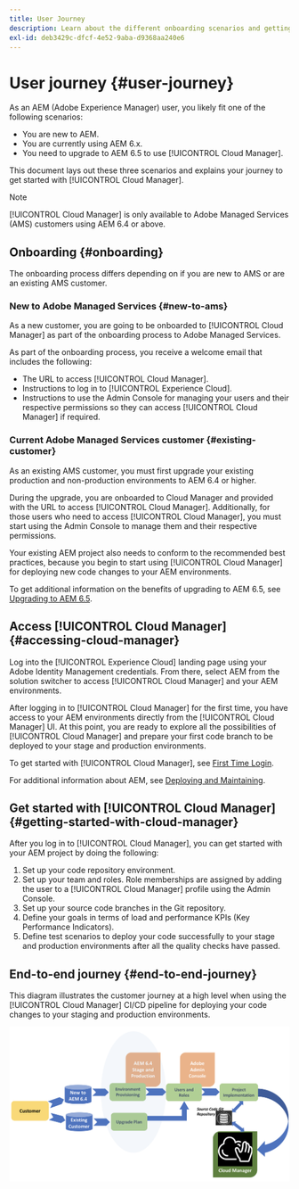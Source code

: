 ```yaml
---
title: User Journey
description: Learn about the different onboarding scenarios and getting started with Cloud Manager.
exl-id: deb3429c-dfcf-4e52-9aba-d9368aa240e6
---
```


# User journey {#user-journey}

As an AEM (Adobe Experience Manager) user, you likely fit one of the following scenarios:

* You are new to AEM. 
* You are currently using AEM 6.x.
* You need to upgrade to AEM 6.5 to use [!UICONTROL Cloud Manager].

This document lays out these three scenarios and explains your journey to get started with [!UICONTROL Cloud Manager].

>[!NOTE]
>
>[!UICONTROL Cloud Manager] is only available to Adobe Managed Services (AMS) customers using AEM 6.4 or above.

## Onboarding {#onboarding}

The onboarding process differs depending on if you are new to AMS or are an existing AMS customer.

### New to Adobe Managed Services {#new-to-ams}

As a new customer, you are going to be onboarded to [!UICONTROL Cloud Manager] as part of the onboarding process to Adobe Managed Services.

As part of the onboarding process, you receive a welcome email that includes the following:

* The URL to access [!UICONTROL Cloud Manager].
* Instructions to log in to [!UICONTROL Experience Cloud].
* Instructions to use the Admin Console for managing your users and their respective permissions so they can access [!UICONTROL Cloud Manager] if required.

### Current Adobe Managed Services customer {#existing-customer}

As an existing AMS customer, you must first upgrade your existing production and non-production environments to AEM 6.4 or higher.

During the upgrade, you are onboarded to Cloud Manager and provided with the URL to access [!UICONTROL Cloud Manager]. Additionally, for those users who need to access [!UICONTROL Cloud Manager], you must start using the Admin Console to manage them and their respective permissions.

Your existing AEM project also needs to conform to the recommended best practices, because you begin to start using [!UICONTROL Cloud Manager] for deploying new code changes to your AEM environments.

To get additional information on the benefits of upgrading to AEM 6.5, see [Upgrading to AEM 6.5](https://experienceleague.adobe.com/en/docs/experience-manager-65/content/implementing/deploying/upgrading/upgrade).

## Access [!UICONTROL Cloud Manager] {#accessing-cloud-manager}

Log into the [!UICONTROL Experience Cloud] landing page using your Adobe Identity Management credentials. From there, select AEM from the solution switcher to access [!UICONTROL Cloud Manager] and your AEM environments.

After logging in to [!UICONTROL Cloud Manager] for the first time, you have access to your AEM environments directly from the [!UICONTROL Cloud Manager] UI. At this point, you are ready to explore all the possibilities of [!UICONTROL Cloud Manager] and prepare your first code branch to be deployed to your stage and production environments.

To get started with [!UICONTROL Cloud Manager], see [First Time Login](/help/getting-started/first-time-login.md).

For additional information about AEM, see [Deploying and Maintaining](https://experienceleague.adobe.com/en/docs/experience-manager-65/content/implementing/deploying/deploying/deploy).

## Get started with [!UICONTROL Cloud Manager] {#getting-started-with-cloud-manager}

After you log in to [!UICONTROL Cloud Manager], you can get started with your AEM project by doing the following:

1. Set up your code repository environment.
1. Set up your team and roles. Role memberships are assigned by adding the user to a [!UICONTROL Cloud Manager] profile using the Admin Console.
1. Set up your source code branches in the Git repository.
1. Define your goals in terms of load and performance KPIs (Key Performance Indicators).
1. Define test scenarios to deploy your code successfully to your stage and production environments after all the quality checks have passed.

## End-to-end journey {#end-to-end-journey}

This diagram illustrates the customer journey at a high level when using the [!UICONTROL Cloud Manager] CI/CD pipeline for deploying your code changes to your staging and production environments.

![End-to-end journey](/help/assets/screen_shot_2018-05-15at124004pm.png)
